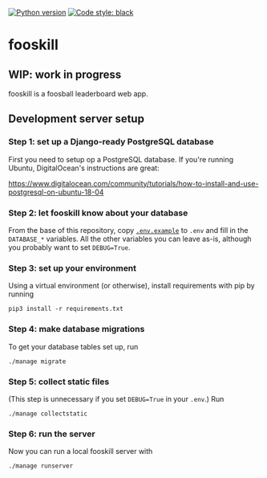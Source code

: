 [![Python version](https://img.shields.io/badge/python-3.6%20|%203.7-blue.svg)](https://github.com/mwiens91/fooskill)
[![Code style: black](https://img.shields.io/badge/code%20style-black-000000.svg)](https://github.com/ambv/black)

# fooskill

## WIP: work in progress

fooskill is a foosball leaderboard web app.

## Development server setup

### Step 1: set up a Django-ready PostgreSQL database

First you need to setup op a PostgreSQL database. If you're running
Ubuntu, DigitalOcean's instructions are great:

https://www.digitalocean.com/community/tutorials/how-to-install-and-use-postgresql-on-ubuntu-18-04

### Step 2: let fooskill know about your database

From the base of this repository, copy [`.env.example`](.env.example) to
`.env` and fill in the `DATABASE_*` variables. All the other variables
you can leave as-is, although you probably want to set `DEBUG=True`.

### Step 3: set up your environment

Using a virtual environment (or otherwise), install requirements with
pip by running

```
pip3 install -r requirements.txt
```

### Step 4: make database migrations

To get your database tables set up, run

```
./manage migrate
```

### Step 5: collect static files

(This step is unnecessary if you set `DEBUG=True` in your `.env`.) Run

```
./manage collectstatic
```

### Step 6: run the server

Now you can run a local fooskill server with

```
./manage runserver
```
